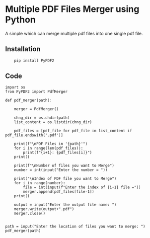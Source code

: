 
# Multiple PDF Files Merger using Python

A simple which can merge multiple pdf files into one single pdf file.


## Installation



```bash
    pip install PyPDF2
```
    
## Code

```python3
import os
from PyPDF2 import PdfMerger

def pdf_merger(path):

    merger = PdfMerger()
    
    chng_dir = os.chdir(path)
    list_content = os.listdir(chng_dir)

    pdf_files = [pdf_file for pdf_file in list_content if pdf_file.endswith('.pdf')]

    print(f"\nPDF Files in '{path}'")
    for i in range(len(pdf_files)):
        print(f"{i+1}: {pdf_files[i]}")
    print()

    print(f"\nNumber of files you want to Merge")
    number = int(input("Enter the number = "))

    print("\nIndex of PDF file you want to Merge")
    for i in range(number):
        file = int(input(f"Enter the index of {i+1} file ="))
        merger.append(pdf_files[file-1])
    print()

    output = input("Enter the output file name: ")
    merger.write(output+".pdf") 
    merger.close()


path = input("Enter the location of files you want to merge: ")
pdf_merger(path)

```